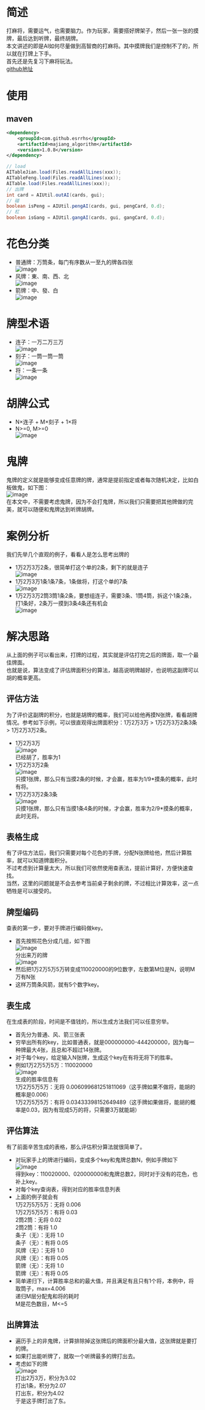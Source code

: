 # 简述
打麻将，需要运气，也需要脑力。作为玩家，需要搭好牌架子，然后一张一张的摸牌，最后达到听牌，最终胡牌。<br />
本文讲述的即是AI如何尽量做到高智商的打麻将。其中摸牌我们是控制不了的，所以就在打牌上下手。<br />
首先还是先复习下麻将玩法。<br />
[github地址](https://github.com/esrrhs/majiang_algorithm)

# 使用
## maven
``` xml
<dependency>
    <groupId>com.github.esrrhs</groupId>
    <artifactId>majiang_algorithm</artifactId>
    <version>1.0.8</version>
</dependency>
```
``` java
// load
AITableJian.load(Files.readAllLines(xxx));
AITableFeng.load(Files.readAllLines(xxx));
AITable.load(Files.readAllLines(xxx));
// 出牌
int card = AIUtil.outAI(cards, gui);
// 碰
boolean isPeng = AIUtil.pengAI(cards, gui, pengCard, 0.d);
// 杠
boolean isGang = AIUtil.gangAI(cards, gui, gangCard, 0.d);
```

# 花色分类
- 普通牌：万筒条，每门有序数从一至九的牌各四张<br />
![image](https://github.com/esrrhs/majiang_algorithm/raw/master/img/wan.png)
- 风牌：東、南、西、北<br />
![image](https://github.com/esrrhs/majiang_algorithm/raw/master/img/feng.png)
- 箭牌：中、發、白<br />
![image](https://github.com/esrrhs/majiang_algorithm/raw/master/img/jian.png)


# 牌型术语
- 连子：一万二万三万<br />
![image](https://github.com/esrrhs/majiang_algorithm/raw/master/img/lianzi.png)
- 刻子：一筒一筒一筒<br />
![image](https://github.com/esrrhs/majiang_algorithm/raw/master/img/kezi.png)
- 将：一条一条<br />
![image](https://github.com/esrrhs/majiang_algorithm/raw/master/img/jiang.png)


# 胡牌公式
- N×连子 + M×刻子 + 1×将
- N>=0, M>=0<br />
![image](https://github.com/esrrhs/majiang_algorithm/raw/master/img/hu.png)

# 鬼牌
鬼牌的定义就是能够变成任意牌的牌，通常是提前指定或者每次随机决定，比如白板做鬼，如下图：<br />
![image](https://github.com/esrrhs/majiang_algorithm/raw/master/img/gui.png)<br />
在本文中，不需要考虑鬼牌，因为不会打鬼牌，所以我们只需要把其他牌做的完美，就可以随便和鬼牌达到听牌胡牌。

# 案例分析
我们先举几个直观的例子，看看人是怎么思考出牌的
- 1万2万3万2条，很简单打这个单的2条，剩下的就是连子<br />
![image](https://github.com/esrrhs/majiang_algorithm/raw/master/img/ai1.png)
- 1万2万3万1条1条7条，1条做将，打这个单的7条<br />
![image](https://github.com/esrrhs/majiang_algorithm/raw/master/img/ai2.png)
- 1万2万3万2筒3筒1条2条，要想组连子，需要3条、1筒4筒，拆这个1条2条，打1条好，2条万一摸到3条4条还有机会<br />
![image](https://github.com/esrrhs/majiang_algorithm/raw/master/img/ai3.png)


# 解决思路
从上面的例子可以看出来，打牌的过程，其实就是评估打完之后的牌面，取一个最佳牌面。<br  />
也就是说，算法变成了评估牌面积分的算法，越高说明牌越好，也说明这副牌可以胡的概率更高。<br />

## 评估方法
为了评价这副牌的积分，也就是胡牌的概率，我们可以给他再摸N张牌，看看胡牌情况。参考如下示例，可以很直观得出牌面积分：1万2万3万 > 1万2万3万2条3条 > 1万2万3万2条。
- 1万2万3万<br />
![image](https://github.com/esrrhs/majiang_algorithm/raw/master/img/ai4.png)<br />
已经胡了，胜率为1
- 1万2万3万2条<br />
![image](https://github.com/esrrhs/majiang_algorithm/raw/master/img/ai1.png)<br />
只摸1张牌，那么只有当摸2条的时候，才会赢，胜率为1/9*摸条的概率，此时有将。
- 1万2万3万2条3条<br />
![image](https://github.com/esrrhs/majiang_algorithm/raw/master/img/ai5.png)<br />
只摸1张牌，那么只有当摸1条4条的时候，才会赢，胜率为2/9*摸条的概率，此时无将。


## 表格生成
有了评估方法后，我们只需要对每个花色的手牌，分配N张牌给他，然后计算胜率，就可以知道牌面积分。<br />
不过考虑到计算量太大，所以我们可依然使用查表法，提前计算好，方便快速查找。<br />
当然，这里的问题就是不会去参考当前桌子剩余的牌，不过相比计算效率，这一点牺牲是可以接受的。

## 牌型编码
查表的第一步，要对手牌进行编码做key。
- 首先按照花色分成几组，如下图<br />
![image](https://github.com/esrrhs/majiang_algorithm/raw/master/img/bianmada.png)<br />分出来万的牌<br />
![image](https://github.com/esrrhs/majiang_algorithm/raw/master/img/bianma.png)
- 然后把1万2万5万5万转变成110020000的9位数字，左数第M位是N，说明M万有N张
- 这样万筒条风箭，就有5个数字key。

## 表生成
在生成表的阶段，时间是不值钱的，所以生成方法我们可以任意穷举。
- 首先分为普通、风、箭三张表
- 穷举出所有的key，比如普通表，就是000000000-444200000，因为每一种牌最大4张，且总和不超过14张牌。
- 对于每个key，给定输入N张牌，生成这个key在有将无将下的胜率。
- 例如1万2万5万5万：110020000<br />
![image](https://github.com/esrrhs/majiang_algorithm/raw/master/img/bianma.png)<br />
生成的胜率信息有
<br />1万2万5万5万：无将 0.006099681251811069（这手牌如果不做将，能胡的概率是0.006）
<br />1万2万5万5万：有将 0.03433398152649489（这手牌如果做将，能胡的概率是0.03，因为有现成5万的将，只需要3万就能胡）


## 评估算法
有了前面辛苦生成的表格，那么评估积分算法就很简单了。
- 对玩家手上的牌进行编码，变成多个key和鬼牌总数N，例如手牌如下<br />
![image](https://github.com/esrrhs/majiang_algorithm/raw/master/img/bianmada.png)<br />
得到key：110020000、020000000和鬼牌总数2，同时对于没有的花色，也补上key。
- 对每个key查询表，得到对应的胜率信息列表
- 上面的例子就会有<br />
1万2万5万5万：无将 0.006<br />
1万2万5万5万：有将 0.03<br />
2筒2筒：无将 0.02<br />
2筒2筒：有将 1.0<br />
条子（无）：无将 1.0<br />
条子（无）：有将 0.05<br />
风牌（无）：无将 1.0<br />
风牌（无）：有将 0.05<br />
箭牌（无）：无将 1.0<br />
箭牌（无）：有将 0.05<br />
- 简单递归下，计算胜率总和的最大值，并且满足有且只有1个将，本例中，将取筒子，max=4.006<br /> 递归M层分配鬼和将的耗时<br />
M是花色数目，M<=5

## 出牌算法
- 遍历手上的非鬼牌，计算排除掉这张牌后的牌面积分最大值，这张牌就是要打的牌。
- 如果打出能听牌了，就取一个听牌最多的牌打出去。
- 考虑如下的牌<br />
![image](https://github.com/esrrhs/majiang_algorithm/raw/master/img/ai6.png)<br />
打出2万3万，积分为3.02<br />
打出1条，积分为2.07<br />
打出东，积分为4.02<br />
于是这手牌打出了东。
